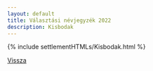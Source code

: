 ```yaml
---
layout: default
title: Választási névjegyzék 2022
description: Kisbodak
---
```


{% include settlementHTMLs/Kisbodak.html %}

[Vissza](./)